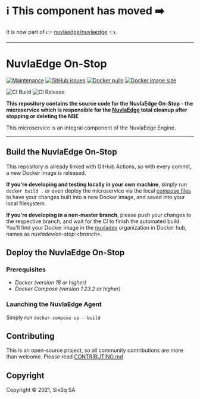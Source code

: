 # :information_source: This component has moved :arrow_right:

It is now part of :point_right: [nuvlaedge/nuvlaedge](https://github.com/nuvlaedge/nuvlaedge) 👈.

---

# NuvlaEdge On-Stop

[![Maintenance](https://img.shields.io/badge/Maintained%3F-yes-green.svg?style=for-the-badge)](https://github.com/nuvlaedge/on-stop/graphs/commit-activity)
[![GitHub issues](https://img.shields.io/github/issues/nuvlaedge/on-stop?style=for-the-badge&logo=github&logoColor=white)](https://GitHub.com/nuvlaedge/on-stop/issues/)
[![Docker pulls](https://img.shields.io/docker/pulls/nuvlaedge/on-stop?style=for-the-badge&logo=Docker&logoColor=white)](https://cloud.docker.com/u/nuvlaedge/repository/docker/nuvlaedge/on-stop)
[![Docker image size](https://img.shields.io/docker/image-size/nuvladev/on-stop/main?logo=docker&logoColor=white&style=for-the-badge)](https://cloud.docker.com/u/nuvlaedge/repository/docker/nuvlaedge/on-stop)


![CI Build](https://github.com/nuvlaedge/on-stop/actions/workflows/main.yml/badge.svg)
![CI Release](https://github.com/nuvlaedge/on-stop/actions/workflows/release.yml/badge.svg)


**This repository contains the source code for the NuvlaEdge On-Stop - the microservice which is responsible for the [NuvlaEdge](https://sixsq.com/nuvlaedge) total cleanup after stopping or deleting the NBE**

This microservice is an integral component of the NuvlaEdge Engine.


---

## Build the NuvlaEdge On-Stop

This repository is already linked with GitHub Actions, so with every commit, a new Docker image is released.

**If you're developing and testing locally in your own machine**, simply run `docker build .` or even deploy the microservice via the local [compose files](docker-compose.yml) to have your changes built into a new Docker image, and saved into your local filesystem.

**If you're developing in a non-master branch**, please push your changes to the respective branch, and wait for the CI to finish the automated build. You'll find your Docker image in the [nuvladev](https://hub.docker.com/u/nuvladev) organization in Docker hub, names as _nuvladev/on-stop:\<branch\>_.

## Deploy the NuvlaEdge On-Stop

### Prerequisites

 - *Docker (version 18 or higher)*
 - *Docker Compose (version 1.23.2 or higher)*

### Launching the NuvlaEdge Agent

Simply run `docker-compose up --build`

## Contributing

This is an open-source project, so all community contributions are more than welcome. Please read [CONTRIBUTING.md](CONTRIBUTING.md)

## Copyright

Copyright &copy; 2021, SixSq SA
